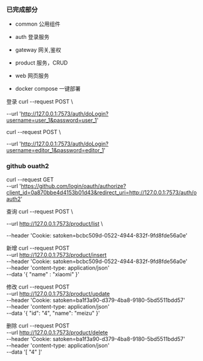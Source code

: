 ### 已完成部分
- common 公用组件

- auth 登录服务
- gateway 网关,鉴权
- product 服务，CRUD
- web 网页服务
- docker compose 一键部署 


登录
curl --request POST \

--url 'http://127.0.0.1:7573/auth/doLogin?username=user_1&password=user_1'


curl --request POST \

--url 'http://127.0.0.1:7573/auth/doLogin?username=editor_1&password=editor_1'

### github ouath2
curl --request GET \
--url 'https://github.com/login/oauth/authorize?client_id=0a870bbe4d4153b01d43&redirect_uri=http://127.0.0.1:7573/auth/oauth2'

查询
curl --request POST \

--url http://127.0.0.1:7573/product/list \

--header 'Cookie: satoken=bcbc509d-0522-4944-832f-9fd8fde56a0e'

新增
curl --request POST \
--url http://127.0.0.1:7573/product/insert \
--header 'Cookie: satoken=bcbc509d-0522-4944-832f-9fd8fde56a0e' \
--header 'content-type: application/json' \
--data '{
"name" : "xiaomi"
}'

修改
curl --request POST \
--url http://127.0.0.1:7573/product/update \
--header 'Cookie: satoken=ba1f3a90-d379-4ba8-9180-5bd5511bdd57' \
--header 'content-type: application/json' \
--data '{
"id": "4",
"name": "meizu"
}'

删除
curl --request POST \
--url http://127.0.0.1:7573/product/delete \
--header 'Cookie: satoken=ba1f3a90-d379-4ba8-9180-5bd5511bdd57' \
--header 'content-type: application/json' \
--data '[
"4"
]'

